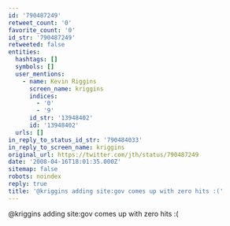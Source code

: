 ```yaml
---
id: '790487249'
retweet_count: '0'
favorite_count: '0'
id_str: '790487249'
retweeted: false
entities:
  hashtags: []
  symbols: []
  user_mentions:
    - name: Kevin Riggins
      screen_name: kriggins
      indices:
        - '0'
        - '9'
      id_str: '13948402'
      id: '13948402'
  urls: []
in_reply_to_status_id_str: '790484033'
in_reply_to_screen_name: kriggins
original_url: https://twitter.com/jth/status/790487249
date: '2008-04-16T18:01:35.000Z'
sitemap: false
robots: noindex
reply: true
title: '@kriggins adding site:gov comes up with zero hits :('
---
```


@kriggins adding site:gov comes up with zero hits :(